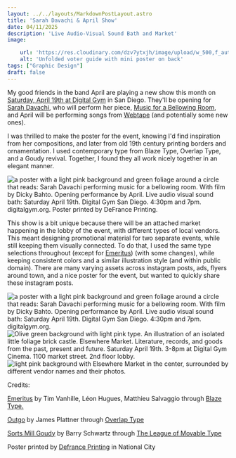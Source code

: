 ```yaml
---
layout: ../../layouts/MarkdownPostLayout.astro
title: 'Sarah Davachi & April Show'
date: 04/11/2025
description: 'Live Audio-Visual Sound Bath and Market'
image: 

    url: 'https://res.cloudinary.com/dzv7ytxjh/image/upload/w_500,f_auto,q_80/v1744449286/sarah-davachi-and-april-show_gwl6rm.png'
    alt: 'Unfolded voter guide with mini poster on back'
tags: ["Graphic Design"]
draft: false
---
```


My good friends in the band April are playing a new show this month on <a href="https://digitalgym.org/movies/live-sound-bath-sarah-davachi-and-april/">Saturday, April 19th at Digital Gym</a> in San Diego. They'll be opening for <a href="https://www.sarahdavachi.com/">Sarah Davachi</a>, who will perform her piece, <a href="https://sarahdavachi.bandcamp.com/album/music-for-a-bellowing-room"> Music for a Bellowing Room</a>, and April will be performing songs from <a href="https://listentoapril.bandcamp.com/album/webtape"> Webtape</a> (and potentially some new ones). 

I was thrilled to make the poster for the event, knowing I'd find inspiration from her compositions, and later from old 19th century printing borders and ornamentation. I used contemporary type from Blaze Type, Overlap Type, and a Goudy revival. Together, I found they all work nicely together in an elegant manner. 


<img class="blog-post-image-lg" src="https://res.cloudinary.com/dzv7ytxjh/image/upload/f_auto/v1758320588/Screenshot_2025-09-19_at_3.23.02_PM_i151sm.png" alt="a poster with a light pink background and green foliage around a circle that reads: Sarah Davachi performing music for a bellowing room. With film by Dicky Bahto. Opening performance by April. Live audio visual sound bath: Saturday April 19th. Digital Gym San Diego. 4:30pm and 7pm. digitalgym.org. Poster printed by DeFrance Printing.">

This show is a bit unique because there will be an attached market happening in the lobby of the event, with different types of local vendors. This meant designing promotional material for two separate events, while still keeping them visually connected. To do that, I used the same type selections throughout (except for <a href="https://blazetype.eu/typefaces/emeritus">Emeritus</a>) (with some changes), while keeping consistent colors and a similar illustration style (and within public domain). There are many varying assets across instagram posts, ads, flyers around town, and a nice poster for the event, but wanted to quickly share these instagram posts.


<img class="blog-post-image-lg" src="https://res.cloudinary.com/dzv7ytxjh/image/upload/f_auto,q_80/v1744449286/sarah-davachi-and-april-show_gwl6rm.png" alt="a poster with a light pink background and green foliage around a circle that reads: Sarah Davachi performing music for a bellowing room. With film by Dicky Bahto. Opening performance by April. Live audio visual sound bath: Saturday April 19th. Digital Gym San Diego. 4:30pm and 7pm. digitalgym.org.">

<img class="blog-post-image-lg" src="https://res.cloudinary.com/dzv7ytxjh/image/upload/f_auto,q_80/v1744449282/elsewhere-market-1_rxrpzg.png" alt="Olive green background with light pink type. An illustration of an isolated little foliage brick castle. Elsewhere Market. Literature, records, and goods from the past, present and future. Saturday April 19th. 3-8pm at Digital Gym Cinema. 1100 market street. 2nd floor lobby.">

<img class="blog-post-image-lg" src="https://res.cloudinary.com/dzv7ytxjh/image/upload/f_auto,q_80/v1744450539/elsewhere-market-2_wi47aa.png" alt="light pink background with Elsewhere Market in the center, surrounded by different vendor names and their photos.">



Credits:

<a href="https://blazetype.eu/typefaces/emeritus">Emeritus</a> by Tim Vanhille, Léon Hugues, Matthieu Salvaggio through <a href="https://blazetype.eu/">Blaze Type.</a>

<a href="https://store.overlaptype.com/fonts/outgo">Outgo</a> by James Plattner through <a href="https://store.overlaptype.com/">Overlap Type</a>

<a href="https://www.theleagueofmoveabletype.com/sorts-mill-goudy">Sorts Mill Goudy</a> by Barry Schwartz through <a href="https://www.theleagueofmoveabletype.com/"> The League of Movable Type</a>

Poster printed by <a href="https://www.defranceprinting.com/">Defrance Printing</a> in National City